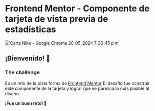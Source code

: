 # Frontend Mentor - Componente de tarjeta de vista previa de estadísticas

![Carts Nike - Google Chrome 20_05_2024 7_00_45 p  m](https://github.com/JohanAndres1/Carta-vista-estadistica/assets/116041221/cca278a2-956d-4de5-a497-b1ab3f1dc26d)

## ¡Bienvenido! 👋
### The challenge
Es un reto de la plata forma de [Frontend Mentor](https://www.frontendmentor.io/challenges)
El desafío fue construir este componente de la tarjeta y lograr que se parezca lo más posible al diseño.

**¡Fue un buen reto! 🚀**
